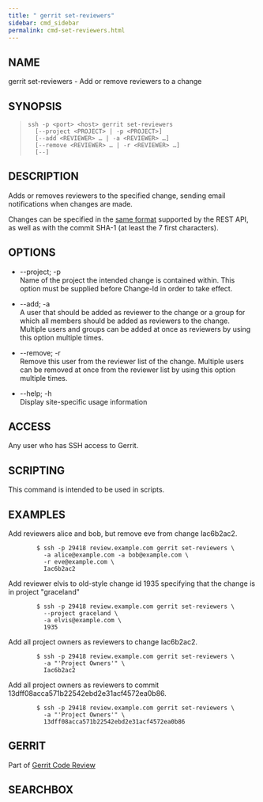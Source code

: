 ```yaml
---
title: " gerrit set-reviewers"
sidebar: cmd_sidebar
permalink: cmd-set-reviewers.html
---
```

## NAME

gerrit set-reviewers - Add or remove reviewers to a change

## SYNOPSIS

> 
> 
>     ssh -p <port> <host> gerrit set-reviewers
>       [--project <PROJECT> | -p <PROJECT>]
>       [--add <REVIEWER> … | -a <REVIEWER> …]
>       [--remove <REVIEWER> … | -r <REVIEWER> …]
>       [--]

## DESCRIPTION

Adds or removes reviewers to the specified change, sending email
notifications when changes are made.

Changes can be specified in the [same
format](rest-api-changes.html#change-id) supported by the REST API, as
well as with the commit SHA-1 (at least the 7 first characters).

## OPTIONS

  - \--project; -p  
    Name of the project the intended change is contained within. This
    option must be supplied before Change-Id in order to take effect.

  - \--add; -a  
    A user that should be added as reviewer to the change or a group for
    which all members should be added as reviewers to the change.
    Multiple users and groups can be added at once as reviewers by using
    this option multiple times.

  - \--remove; -r  
    Remove this user from the reviewer list of the change. Multiple
    users can be removed at once from the reviewer list by using this
    option multiple times.

  - \--help; -h  
    Display site-specific usage information

## ACCESS

Any user who has SSH access to Gerrit.

## SCRIPTING

This command is intended to be used in scripts.

## EXAMPLES

Add reviewers alice and bob, but remove eve from change Iac6b2ac2.

``` 
        $ ssh -p 29418 review.example.com gerrit set-reviewers \
          -a alice@example.com -a bob@example.com \
          -r eve@example.com \
          Iac6b2ac2
```

Add reviewer elvis to old-style change id 1935 specifying that the
change is in project "graceland"

``` 
        $ ssh -p 29418 review.example.com gerrit set-reviewers \
          --project graceland \
          -a elvis@example.com \
          1935
```

Add all project owners as reviewers to change Iac6b2ac2.

``` 
        $ ssh -p 29418 review.example.com gerrit set-reviewers \
          -a "'Project Owners'" \
          Iac6b2ac2
```

Add all project owners as reviewers to commit
13dff08acca571b22542ebd2e31acf4572ea0b86.

``` 
        $ ssh -p 29418 review.example.com gerrit set-reviewers \
          -a "'Project Owners'" \
          13dff08acca571b22542ebd2e31acf4572ea0b86
```

## GERRIT

Part of [Gerrit Code Review](index.html)

## SEARCHBOX

